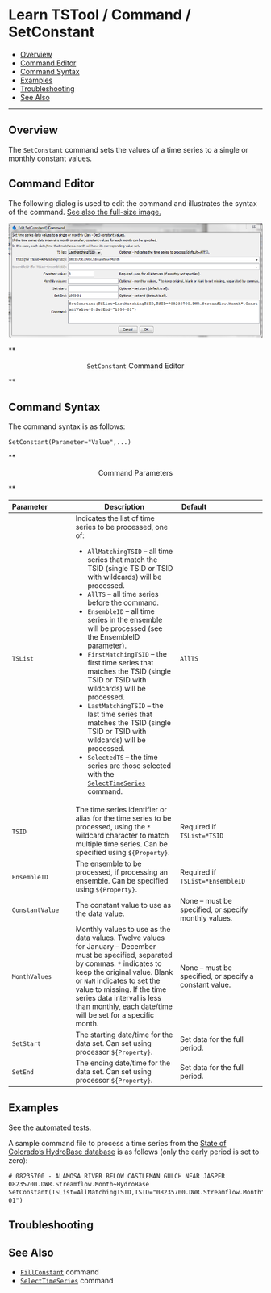 # Learn TSTool / Command / SetConstant #

* [Overview](#overview)
* [Command Editor](#command-editor)
* [Command Syntax](#command-syntax)
* [Examples](#examples)
* [Troubleshooting](#troubleshooting)
* [See Also](#see-also)

-------------------------

## Overview ##

The `SetConstant` command sets the values of a time series to a single or monthly constant values.

## Command Editor ##

The following dialog is used to edit the command and illustrates the syntax of the command.
<a href="../SetConstant.png">See also the full-size image.</a>

![SetConstant](SetConstant.png)

**<p style="text-align: center;">
`SetConstant` Command Editor
</p>**

## Command Syntax ##

The command syntax is as follows:

```text
SetConstant(Parameter="Value",...)
```
**<p style="text-align: center;">
Command Parameters
</p>**

|**Parameter**&nbsp;&nbsp;&nbsp;&nbsp;&nbsp;&nbsp;&nbsp;&nbsp;&nbsp;&nbsp;&nbsp;|**Description**|**Default**&nbsp;&nbsp;&nbsp;&nbsp;&nbsp;&nbsp;&nbsp;&nbsp;&nbsp;&nbsp;&nbsp;&nbsp;&nbsp;&nbsp;&nbsp;&nbsp;&nbsp;&nbsp;&nbsp;&nbsp;&nbsp;&nbsp;&nbsp;&nbsp;&nbsp;&nbsp;&nbsp;|
|--------------|-----------------|-----------------|
|`TSList`|Indicates the list of time series to be processed, one of:<br><ul><li>`AllMatchingTSID` – all time series that match the TSID (single TSID or TSID with wildcards) will be processed.</li><li>`AllTS` – all time series before the command.</li><li>`EnsembleID` – all time series in the ensemble will be processed (see the EnsembleID parameter).</li><li>`FirstMatchingTSID` – the first time series that matches the TSID (single TSID or TSID with wildcards) will be processed.</li><li>`LastMatchingTSID` – the last time series that matches the TSID (single TSID or TSID with wildcards) will be processed.</li><li>`SelectedTS` – the time series are those selected with the [`SelectTimeSeries`](../SelectTimeSeries/SelectTimeSeries) command.</li></ul> | `AllTS` |
|`TSID`|The time series identifier or alias for the time series to be processed, using the `*` wildcard character to match multiple time series.  Can be specified using `${Property}`.|Required if `TSList=*TSID`|
|`EnsembleID`|The ensemble to be processed, if processing an ensemble. Can be specified using `${Property}`.|Required if `TSList=*EnsembleID`|
|`ConstantValue`|The constant value to use as the data value.|None – must be specified, or specify monthly values.|
|`MonthValues`|Monthly values to use as the data values.  Twelve values for January – December must be specified, separated by commas.  `*` indicates to keep the original value.  Blank or `NaN` indicates to set the value to missing.  If the time series data interval is less than monthly, each date/time will be set for a specific month.|None – must be specified, or specify a constant value.|
|`SetStart`|The starting date/time for the data set.  Can set using processor `${Property}`.|Set data for the full period.|
|`SetEnd`|The ending date/time for the data set.  Can set using processor `${Property}`.|Set data for the full period.|

## Examples ##

See the [automated tests](https://github.com/OpenWaterFoundation/cdss-app-tstool-test/tree/master/test/regression/commands/general/SetConstant).

A sample command file to process a time series from the [State of Colorado’s HydroBase database](../../datastore-ref/CO-HydroBase/CO-HydroBase)
is as follows (only the early period is set to zero):

```text
# 08235700 - ALAMOSA RIVER BELOW CASTLEMAN GULCH NEAR JASPER
08235700.DWR.Streamflow.Month~HydroBase
SetConstant(TSList=AllMatchingTSID,TSID="08235700.DWR.Streamflow.Month",ConstantValue=0,SetEnd="1950-01")
```

## Troubleshooting ##

## See Also ##

* [`FillConstant`](../FillConstant/FillConstant) command
* [`SelectTimeSeries`](../SelectTimeSeries/SelectTimeSeries) command
